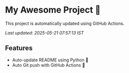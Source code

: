 # My Awesome Project 🚀

This project is automatically updated using GitHub Actions.

_Last updated: 2025-05-21 07:57:13 IST_

## Features
- Auto-update README using Python 🐍
- Auto Git push with GitHub Actions 🤖
